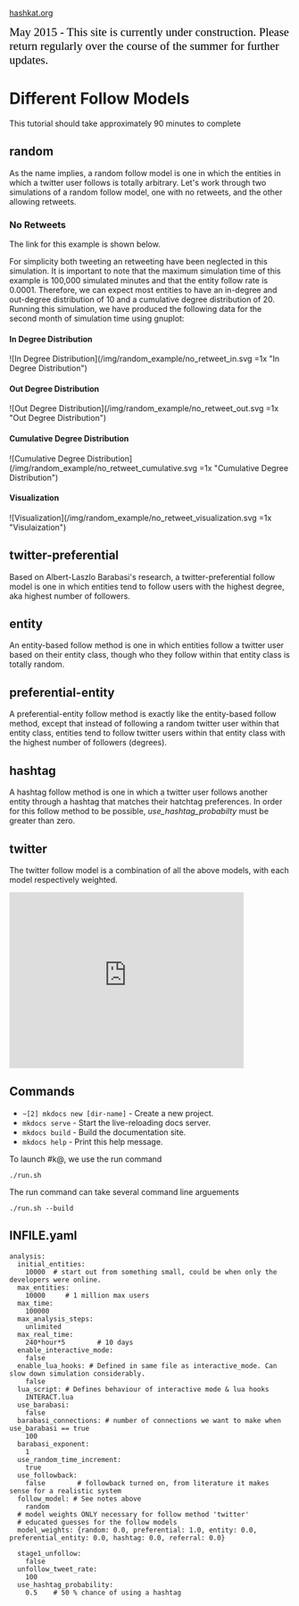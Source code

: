 [hashkat.org](http://hashkat.org)

<span style="color:black; font-family:Georgia; font-size:1.5em;">May 2015 - This site is currently under construction. Please return regularly over the course of the summer for further updates. </span>

# Different Follow Models

This tutorial should take approximately 90 minutes to complete

## random

As the name implies, a random follow model is one in which the entities in which a twitter user follows is totally arbitrary.
Let's work through two simulations of a random follow model, one with no retweets, and the other allowing retweets.

### No Retweets

The link for this example is shown below.

For simplicity both tweeting an retweeting have been neglected in this
simulation. It is important to note that the maximum simulation time of this
example is 100,000 simulated minutes and that the entity follow rate is 0.0001.
Therefore, we can expect most entities to have an in-degree and out-degree
distribution of 10 and a cumulative degree distribution of 20. Running this
simulation, we have produced the following data for the second month of
simulation time using gnuplot:

#### In Degree Distribution

![In Degree Distribution](/img/random_example/no_retweet_in.svg =1x  "In Degree Distribution")

#### Out Degree Distribution

![Out Degree Distribution](/img/random_example/no_retweet_out.svg =1x  "Out Degree Distribution")

#### Cumulative Degree Distribution 

![Cumulative Degree Distribution](/img/random_example/no_retweet_cumulative.svg =1x  "Cumulative Degree Distribution")

#### Visualization

![Visualization](/img/random_example/no_retweet_visualization.svg =1x  "Visulaization")

## twitter-preferential

Based on Albert-Laszlo Barabasi's research, a twitter-preferential follow model is one in which entities tend to follow users with the highest degree, aka highest number of followers. 

## entity

An entity-based follow method is one in which entities follow a twitter user based on their entity class, though who they follow within that entity class is totally random.

## preferential-entity

A preferential-entity follow method is exactly like the entity-based follow method, except that instead of following a random twitter user within that entity class,
entities tend to follow twitter users within that entity class with the highest number of followers (degrees).

## hashtag

A hashtag follow method is one in which a twitter user follows another entity through a hashtag that matches their hatchtag preferences. In order for this follow method to be possible, *use_hashtag_probabilty* must be greater than zero.

## twitter

The twitter follow model is a combination of all the above models, with each model respectively weighted.

<iframe width="420" height="315" src="https://www.youtube.com/embed/g2QeKQ9yXy0" frameborder="0" allowfullscreen></iframe>

## Commands

* `~[2] mkdocs new [dir-name]` - Create a new project.
* `mkdocs serve` - Start the live-reloading docs server.
* `mkdocs build` - Build the documentation site.
* `mkdocs help` - Print this help message.

To launch #k@, we use the run command

`./run.sh`

The run command can take several command line arguements 

`./run.sh --build`

## INFILE.yaml
```lang-none
analysis:
  initial_entities:
    10000  # start out from something small, could be when only the developers were online.
  max_entities: 
    10000     # 1 million max users
  max_time: 
    100000
  max_analysis_steps: 
    unlimited
  max_real_time: 
    240*hour*5        # 10 days         
  enable_interactive_mode:
    false
  enable_lua_hooks: # Defined in same file as interactive_mode. Can slow down simulation considerably.
    false
  lua_script: # Defines behaviour of interactive mode & lua hooks
    INTERACT.lua
  use_barabasi: 
    false 
  barabasi_connections: # number of connections we want to make when use_barabasi == true
    100
  barabasi_exponent:
    1
  use_random_time_increment: 
    true
  use_followback: 
    false        # followback turned on, from literature it makes sense for a realistic system
  follow_model: # See notes above
    random
  # model weights ONLY necessary for follow method 'twitter'  
  # educated guesses for the follow models  
  model_weights: {random: 0.0, preferential: 1.0, entity: 0.0, preferential_entity: 0.0, hashtag: 0.0, referral: 0.0}
  
  stage1_unfollow: 
    false
  unfollow_tweet_rate: 
    100
  use_hashtag_probability:
    0.5    # 50 % chance of using a hashtag
```
